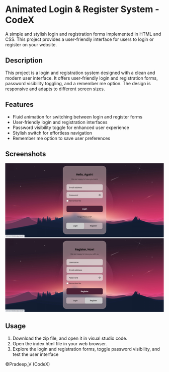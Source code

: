 # Animated Login & Register System - CodeX

A simple and stylish login and registration forms implemented in HTML and CSS. This project provides a user-friendly interface for users to login or register on your website.

## Description

This project is a login and registration system designed with a clean and modern user interface. It offers user-friendly login and registration forms, password visibility toggling, and a remember me option. The design is responsive and adapts to different screen sizes.

## Features

- Fluid animation for switching between login and register forms
- User-friendly login and registration interfaces
- Password visibility toggle for enhanced user experience
- Stylish switch for effortless navigation
- Remember me option to save user preferences

## Screenshots

![Login Screen](screenshots/login-screen.png)
![Registration Screen](screenshots/registration-screen.png)

## Usage

1. Download the zip file, and open it in visual studio code.
2. Open the index.html file in your web browser.
3. Explore the login and registration forms, toggle password visibility, and test the user interface


©Pradeep_V (CodeX)
